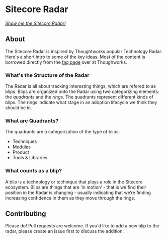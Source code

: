 # Sitecore Radar

[*Show me the Sitecore Radar!*]()

## About

The Sitecore Radar is inspired by Thoughtworks popular Technology Radar. Here's a short intro to some of the key ideas.
Most of the content is borrowed directly from the [faq page](https://www.thoughtworks.com/radar/faq) over at Thoughworks.

### What's the Structure of the Radar

The Radar is all about tracking interesting things, which are refered to as blips. Blips are organized onto the Radar using two categorizing elements: the _quadrants_ and the _rings_. The quadrants represent different kinds of blips. The rings indicate what stage in an adoption lifecycle we think they should be in.

### What are Quadrants?

The quadrants are a categorization of the type of blips:

* Techniques
* Modules
* Product
* Tools & Libraries

### What counts as a blip?

A blip is a technology or technique that plays a role in the Sitecore ecosystem. Blips are things that are ‘in motion’ - that is we find their position in the Radar is changing - usually indicating that we’re finding increasing confidence in them as they move through the rings.

## Contributing

Please do! Pull requests are welcome. If you'd like to add a new blip to the radar, please create an issue first to discuss the addition.

